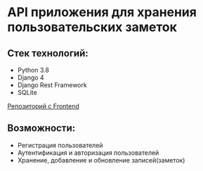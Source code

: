 <h1> API приложения для хранения пользовательских заметок </h1>

<h2> Стек технологий: </h2>
<ul>
  <li>Python 3.8</li>
  <li>Django 4</li>
  <li>Django Rest Framework</li>
  <li>SQLite</li>
</ul>


<a href="https://github.com/lopachukseva/notes-app">Репозиторий c Frontend</a>


<h2> Возможности: </h2>
<ul>
  <li>Регистрация пользователей</li>
  <li>Аутентификация и авторизация пользователей</li>
  <li>Хранение, добавление и обновление записей(заметок)</li>
</ul>
